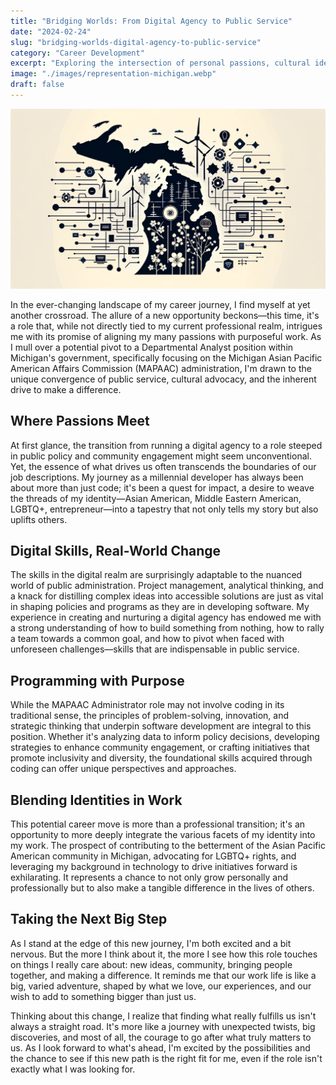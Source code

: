 ```yaml
---
title: "Bridging Worlds: From Digital Agency to Public Service"
date: "2024-02-24"
slug: "bridging-worlds-digital-agency-to-public-service"
category: "Career Development"
excerpt: "Exploring the intersection of personal passions, cultural identity, and professional aspirations through a millennial developer's lens."
image: "./images/representation-michigan.webp"
draft: false
---
```


![Map of Michigan with tech and asian influence](./images/representation-michigan.webp)

<div class="prose prose-lg max-w-none mt-10">

  In the ever-changing landscape of my career journey, I find myself at yet another crossroad. The allure of a new opportunity beckons—this time, it's a role that, while not directly tied to my current professional realm, intrigues me with its promise of aligning my many passions with purposeful work. As I mull over a potential pivot to a Departmental Analyst position within Michigan's government, specifically focusing on the Michigan Asian Pacific American Affairs Commission (MAPAAC) administration, I'm drawn to the unique convergence of public service, cultural advocacy, and the inherent drive to make a difference.

  ## Where Passions Meet

  At first glance, the transition from running a digital agency to a role steeped in public policy and community engagement might seem unconventional. Yet, the essence of what drives us often transcends the boundaries of our job descriptions. My journey as a millennial developer has always been about more than just code; it's been a quest for impact, a desire to weave the threads of my identity—Asian American, Middle Eastern American, LGBTQ+, entrepreneur—into a tapestry that not only tells my story but also uplifts others.

  ## Digital Skills, Real-World Change
  
  The skills in the digital realm are surprisingly adaptable to the nuanced world of public administration. Project management, analytical thinking, and a knack for distilling complex ideas into accessible solutions are just as vital in shaping policies and programs as they are in developing software. My experience in creating and nurturing a digital agency has endowed me with a strong understanding of how to build something from nothing, how to rally a team towards a common goal, and how to pivot when faced with unforeseen challenges—skills that are indispensable in public service.

  ## Programming with Purpose
 
  While the MAPAAC Administrator role may not involve coding in its traditional sense, the principles of problem-solving, innovation, and strategic thinking that underpin software development are integral to this position. Whether it's analyzing data to inform policy decisions, developing strategies to enhance community engagement, or crafting initiatives that promote inclusivity and diversity, the foundational skills acquired through coding can offer unique perspectives and approaches.

  ## Blending Identities in Work
  
  This potential career move is more than a professional transition; it's an opportunity to more deeply integrate the various facets of my identity into my work. The prospect of contributing to the betterment of the Asian Pacific American community in Michigan, advocating for LGBTQ+ rights, and leveraging my background in technology to drive initiatives forward is exhilarating. It represents a chance to not only grow personally and professionally but to also make a tangible difference in the lives of others.
 
  ## Taking the Next Big Step
  
  As I stand at the edge of this new journey, I'm both excited and a bit nervous. But the more I think about it, the more I see how this role touches on things I really care about: new ideas, community, bringing people together, and making a difference. It reminds me that our work life is like a big, varied adventure, shaped by what we love, our experiences, and our wish to add to something bigger than just us.

  Thinking about this change, I realize that finding what really fulfills us isn't always a straight road. It's more like a journey with unexpected twists, big discoveries, and most of all, the courage to go after what truly matters to us. As I look forward to what's ahead, I'm excited by the possibilities and the chance to see if this new path is the right fit for me, even if the role isn't exactly what I was looking for.
  
</div>
